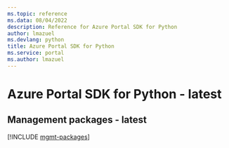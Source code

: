 ```yaml
---
ms.topic: reference
ms.data: 08/04/2022
description: Reference for Azure Portal SDK for Python
author: lmazuel
ms.devlang: python
title: Azure Portal SDK for Python
ms.service: portal
ms.author: lmazuel
---
```

# Azure Portal SDK for Python - latest

## Management packages - latest
[!INCLUDE [mgmt-packages](portal-mgmt-index.md)]